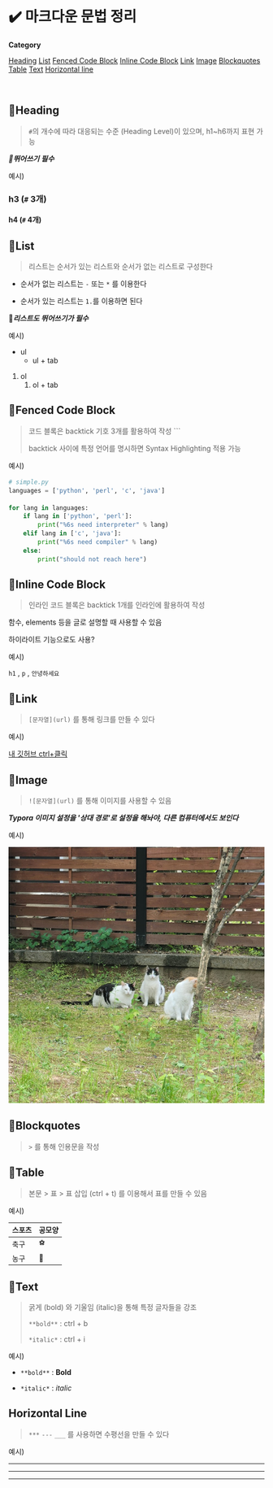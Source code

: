 # ✔️ 마크다운 문법 정리

**Category**

[Heading](#heading) [List](#list) [Fenced Code Block](#fenced-code-block) [Inline Code Block](#inline-code-block) [Link](#link) [Image](#image) [Blockquotes](#blockquotes) [Table](#table) [Text](#text) [Horizontal line](#horizontal-line)

​	



## 📝Heading

> `#`의 개수에 따라 대응되는 수준 (Heading Level)이 있으며, h1~h6까지 표현 가능

***📌뛰어쓰기 필수***



예시)

### h3 (`#` 3개)

#### h4 (`#` 4개)





## 📝List

> 리스트는 순서가 있는 리스트와 순서가 없는 리스트로 구성한다

- 순서가 없는 리스트는 `-` 또는 `*` 를 이용한다

- 순서가 있는 리스트는 `1.`를 이용하면 된다

📌***리스트도 뛰어쓰기가 필수***



예시)

- ul
  - ul + tab

1. ol
   1. ol + tab





## 📝Fenced Code Block

> 코드 블록은 backtick 기호 3개를 활용하여 작성 ```
>
>  backtick 사이에 특정 언어를 명시하면 Syntax Highlighting 적용 가능

예시)

```python
# simple.py
languages = ['python', 'perl', 'c', 'java']

for lang in languages:
	if lang in ['python', 'perl']:
		print("%6s need interpreter" % lang)
	elif lang in ['c', 'java']:
		print("%6s need compiler" % lang)
	else:
		print("should not reach here")
```





## 📝Inline Code Block

> 인라인 코드 블록은 backtick 1개를 인라인에 활용하여 작성

함수, elements 등을 글로 설명할 때 사용할 수 있음

하이라이트 기능으로도 사용?



예시)

`h1` , `p` , `안녕하세요` 





## 📝Link

> `[문자열](url)` 를 통해 링크를 만들 수 있다



예시)

[내 깃허브 ctrl+클릭](https://github.com/JeJoonLee) 





## 📝Image

> `![문자열](url)` 를 통해 이미지를 사용할 수 있음 

***Typora 이미지 설정을 '상대 경로'로 설정을 해놔야, 다른 컴퓨터에서도 보인다***



예시)

![상대 결로가 설정되어 있음](markdown_language.assets/20220521_100736.jpg)





## 📝Blockquotes

> `>` 를 통해 인용문을 작성





## 📝Table

> 본문 > 표 > 표 삽입 (ctrl + t) 를 이용해서 표를 만들 수 있음

예시)

| 스포츠 | 공모양 |
| ------ | ------ |
| 축구   | ⚽      |
| 농구   | 🏀      |





## 📝Text 

> 굵게 (bold) 와 기울임 (italic)을 통해 특정 글자들을 강조
>
> `**bold**` : ctrl + b
>
> `*italic*` : ctrl + i

예시)

- `**bold**` : **Bold**

- `*italic*` : *italic*





## Horizontal Line

> `***` `---` `___` 를 사용하면 수평선을 만들 수 있다

예시)

***

---

___













